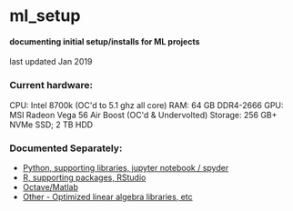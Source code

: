 # ml_setup
#### documenting initial setup/installs for ML projects
last updated Jan 2019

### Current hardware:
CPU: Intel 8700k (OC'd to 5.1 ghz all core)
RAM: 64 GB DDR4-2666
GPU: MSI Radeon Vega 56 Air Boost (OC'd & Undervolted)
Storage: 256 GB+ NVMe SSD; 2 TB HDD

### Documented Separately:
* [Python, supporting libraries, jupyter notebook / spyder](https://github.com/ahgraber/ml_setup/blob/master/python.md)
* [R, supporting packages, RStudio](https://github.com/ahgraber/ml_setup/blob/master/r.md)
* [Octave/Matlab](https://github.com/ahgraber/ml_setup/blob/master/octave.md)
* [Other - Optimized linear algebra libraries, etc](https://github.com/ahgraber/ml_setup/blob/master/other.md)

